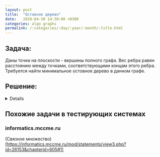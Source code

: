 ```yaml
---
layout: post
title:  "Остовное дерево"
date:   2020-04-30 14:30:00 +0300
categories: algo graphs
permalink: /:categories/:day/:year/:month/:title.html
---
```


## Задача:
Даны точки на плоскости - вершины полного графа. Вес ребра равен расстоянию между точками, соответствующими концам этого ребра. 
Требуется найти минимальное остовное дерево в данном графе. 

## Решение:
<details><summry>Показать решение</summry>
В данной задаче предлагается реализовать модификацию алгоритма Прима.


{% highlight java %}
public static double getDist(Point a, Point b) {
        return Math.sqrt((a.x - b.x) * (a.x - b.x) + (a.y - b.y) * (a.y - b.y));
    }
 
boolean[] used = new boolean[n];
double[] minEdge = new double[n];
int[] minEdgeEnd = new int[n];
Arrays.fill(used, false);
Arrays.fill(minEdge, INF);
Arrays.fill(minEdgeEnd, -1);
minEdge[0] = 0;
 
double sum = 0;
 
for (int i = 0; i < n; i++) {
     int v = -1;
     for (int j = 0; j < n; j++) {
         if (!used[j]) {
            if (v == -1 || minEdge[j] < minEdge[v]) {
                v = j;
            }
      }
 }
 used[v] = true;
 if (minEdgeEnd[v] != -1) {
    sum += getDist(points.get(v), points.get(minEdgeEnd[v]));
 }
 for (int u = 0; u < n; u++) {
     double tmp = getDist(points.get(v), points.get(u));
     if (tmp < minEdge[u]) {
        minEdge[u] = tmp;
        minEdgeEnd[u] = v;
     }
  }
 }
{% endhighlight %}

Для каждой вершины графа храним минимальное ребро, которое ведёт в вершину, которую уже выбрали в остовное дерево.

Соответственно при обработке не выбранных вершин графа необходимо сначала перебрать все минимальные ребра, чтобы выбрать очередную вершину, которая будет добавлена в остов.

При добавлении ребра в остов необходимо пересчитать минимальные ребра ведущие в остов, для вершин еще не включенных в остовное дерево.

Это решение оптимально для плотных графов, так как выбирать минимальное ребро мы можем за O(n), и пересчитывать длины минимальных ребер для не выбранных вершин мы тоже умеем за O(n). В случае же разреженных графов где для поиска минимального ребра используется двоичная куча, мы будем выбирать минимум за O(log n), но обновлять минимальные вершины будем дольше, так как добавление элемента занимает O(log n). В итоге обновление вершин занимает O(n log n). Если запустить такой алгоритм на полных графах, его асимптотика будет O(n^2 log n), что не очень быстро.

Также для экономии памяти можно не хранить матрицу весов, а каждый раз вычислять расстояние между вершинами.


</details>

## Похожие задачи в тестирующих системах

### informatics.mccme.ru

(Связное множество)[https://informatics.mccme.ru/mod/statements/view3.php?id=26153&chapterid=605#1]

